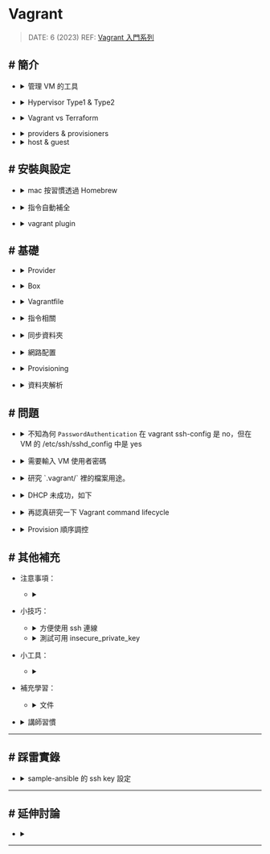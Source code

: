 ##### <!-- 收起 -->

<style> 
.imgBox{
  display: flex; 
  flex-direction: column; 
  margin: 5%; 
  justify-content: center;
  border: 2px solid black;
}
</style>

<!------------  style  ------------>

<!----------- ref start ----------->

[Vagrant 入門系列]: https://youtu.be/4nK_S-mU6_o?list=PLfQqWeOCIH4B6YAEXMr6cx4AfnKNBLbZO
[Vagrant Cloud]: https://app.vagrantup.com/boxes/search
[Vagrantfile Doc]: https://developer.hashicorp.com/vagrant/docs/vagrantfile

<!------------ ref end ------------>

# Vagrant

> DATE: 6 (2023)
> REF: [Vagrant 入門系列]

## # 簡介

<!-- 管理 VM 的工具 -->

- <details close>
  <summary>管理 VM 的工具</summary>

  ![](https://i.imgur.com/cynfQpa.png)
  ![](https://i.imgur.com/5HFlrYo.png)

  </details>

<!-- Hypervisor Type1 & Type2 -->

- <details close>
  <summary>Hypervisor Type1 & Type2</summary>

  - 可否不需底層 OS ，直接裝在硬體上的差異

  <br>

  ![](https://i.imgur.com/GpugaSn.png)

  <br>

  ![](https://i.imgur.com/KnwFUf9.jpg)

  </details>

<!-- Vagrant vs Terraform -->

- <details close>
  <summary>Vagrant vs Terraform</summary>

  - Vagrant 用在管理開發環境 (管理本機)
  - Terraform 用在建立 infrastructure (管理雲端)

  </details>

<!-- providers & provisioners -->

- <details close>
  <summary>providers & provisioners</summary>

  - providers：用於創建和管理 VM 的基礎架構，如 Virtualbox
  - provisioners：用於在 VM 創建後對其執行任務，如 Ansible

  </details>

- <details close>
  <summary>host & guest</summary>

  - 在 mac 使用 Virtualbox 創建 VM --> host 為 mac，guest 為 VM

  </details>

## # 安裝與設定

<!-- mac 按習慣透過 Homebrew -->

- <details close>
  <summary>mac 按習慣透過 Homebrew</summary>

  - `brew install --cask vagrant`

  </details>

<!-- 指令自動補全 -->

- <details close>
  <summary>指令自動補全</summary>

  - 我查的時候已經棄用 homebrew，改為由 vagrant 直接管理，所以用下列方式安裝
  - `vagrant autocomplete install --zsh`

  </details>

<!-- vagrant plugin -->

- <details close>
  <summary>vagrant plugin</summary>

  - 可透過 `vagrant plugin list` 查看已安裝項目
  - 一些功能推薦從 vagrant plugin 來安裝。

    - EX. 當想要同步檔案到 VM 時，可能會說可以安裝 Virtualbox Guest Additiions，不建議直接安裝，而是從 vagrant plugin 來安裝 (`vagrant plugin install vagrant-vbguest`)

  </details>

## # 基礎

<!-- Provider -->

- <details close>
  <summary>Provider</summary>

  - 使用 vagrant 管理 Virtualbox 時，可以不用開啟 Virtualbox 的應用程式，可以背景執行，應用程式只是提供 UI 讓你使用

  </details>

<!-- Box -->

- <details close>
  <summary>Box</summary>

  - <details close>
    <summary>Vagrant Cloud 網頁中有提供 Vagrant Box 可使用</summary>

    - [Vagrant Cloud]
    - 使用時養成習慣要指定版本
    - 其上對 box 的描述資訊有點少

    </details>

  <!-- 打包 box (以 Virtualbox 為例，不同 provider 細節不同，指令也不同) -->

  - <details close>
    <summary>打包 box (以 Virtualbox 為例，不同 provider 細節不同，指令也不同)</summary>

    <!-- vagrant package --base [VM name or ID] -->

    - <details close>
      <summary><code>vagrant package --base [VM name or ID]</code></summary>

      - `VBoxManage list vms` 查詢 VM ID

      </details>

    <!-- 注意事項 -->

    - <details close>
      <summary>注意事項</summary>

      <!-- 關閉該 VM -->

      - <details close>
        <summary>關閉該 VM</summary>

        - 因為得確保其處於一個不會變動的靜態狀態
        - 不需手動操作，package 時，會自動關閉

        </details>

      <!-- 需安裝 Virtualbox Guest Additions -->

      - <details close>
        <summary>需安裝 Virtualbox Guest Additions</summary>

        - 共用資料夾功能需能正常運作
        - 可以進行一些最佳化提高效能

        </details>

      <!-- 需要有 insecure_public_key -->

      - <details close>
        <summary>需要有 insecure_public_key</summary>

        - 因為初始化時是以 insecure_private_key 登入，之後再替換成新生成的 private_key

        </details>

      <!-- 清除不需要的檔案、敏感信息 -->

      - <details close>
        <summary>清除不需要的檔案、敏感信息</summary>

        - 暫存文件、日誌文件等
        - SSH 密鑰、密碼等

        </details>

      </details>

    <!-- Box File Format -->

    - <details close>
      <summary>Box File Format</summary>

      - package 後會在該資料夾中產生一個 package.box，為一個壓縮檔 tarball (tar, tar.gz, zip)

      - `vagrant box add --name=ubuntu/ocup ./package.box` 加入本地端，會解壓縮到 `~/.vagrant.d/` 中的 box，包含

        - VM artifacts (required) - 主要的 VM image，包含一個 `.ovf` 跟至少一個 `.vmdk`
        - metadata.json (required) - 標註 provider 資訊
        - info.json - 提供 `vagrant box list -i` 所顯示的內容
        - Vagrantfile - 預設設定

      </details>

    <!-- 發布到 vagrant cloud 需要有 checksum 驗證 -->

    - <details close>
      <summary>發布到 vagrant cloud 需要有 checksum 驗證</summary>

      - 可以簡單驗證檔案是否有損毀或遭到竄改
      - 先生成所選類型的 checksum，再貼到 cloud 上的驗證欄位
        - EX. 用 `sha1sum package.box` 生成 SHA1 值

      </details>

    </details>

  </details>

<!-- Vagrantfile -->

- <details close>
  <summary>Vagrantfile</summary>

  <!-- Vagrantfile 語法為 `Ruby` -->

  - <details close>
    <summary>Vagrantfile 語法為 <code>Ruby</code></summary>

    - `do` 開頭必定會配對 `end` 結尾
    - property 賦值寫法如 `config.vm.box = "box"`
    - method 寫法如 `config.vm.synced_folder ".", "/vagrant", disabled: true"`

    </details>

  <!-- box 的 vagrantfile -->

  - <details close>
    <summary>box 的 vagrantfile</summary>

    - box 的資料夾裡也會有他自己的 vagrantfile，需注意有哪些設定 (`~/.vagrant.d/`)
    - 同一屬性，project 層的 vagrantfile 會蓋掉 box 的

    </details>

  </details>

<!-- 指令相關 -->

- <details close>
  <summary>指令相關</summary>

  <!-- vagrant up -->

  - <details close>
    <summary><code>vagrant up</code></summary>

    - 同時生成 private key ，並將 VM 的 ssh key 設定完成
    - 按照設定完成 網路配置、資料同步、軟體安裝、腳本執行..等

    </details>

  <!-- vagrant destory -->

  - <details close>
    <summary><code>vagrant destory</code></summary>

    - `vagrant destory` 後重新 up，才會真正換一台 VM

    </details>

  </details>

<!-- 同步資料夾 -->

- <details close>
  <summary>同步資料夾</summary>

  <!-- provider 可能有各自的方法 -->

  - <details close>
    <summary>provider 可能有各自的方法</summary>

    - 沒設定則會使用 provider 當前的方法

    - EX. Virtualbox 有 Virtualbox Guest Additiions

      - 需安裝
      - 可以自動隨時同步
      - 設定 `type: "Virtualbox"`

    </details>

  <!-- vagrant 也有提供方法 `type: "rsync"` -->

  - <details close>
    <summary>vagrant 也有提供方法 <code>type: "rsync"</code></summary>

    - 由 `config.vm.synced_folder` 設定

    - 每次 `vagrant up` 跟 `vagrant reload` 都會同步

    - 在 shell 輸入 `vagrant rsync-auto`，啟動監聽自動隨時同步，退出後解除

    </details>

  <!-- 注意 -->

  - <details close>
    <summary>注意</summary>

    <!-- vagrant reload 會有一些舊東西保留著 -->

    - <details close>
      <summary>vagrant reload 會有一些舊東西保留著</summary>

      ```vagrantfile
      # EX.
      # 一開始設定為要同步：
      config.vm.synced_folder ".", "/vagrant", disabled: false

      # 使用 vagrant up 啟動一次，此時 VM 中已經有該檔案
      # 再將設定改成不要同步：
      config.vm.synced_folder ".", "/vagrant", disabled: true

      # 使用 vagrant reload 進行 reload 後
      # 此時在 reload 之前已經同步進 VM 的檔案會繼續存在
      # 因為他只是改成不要去同步而不是刪除原本已存在的檔案
      ```

      </details>

    <!-- 可以分別設定數個同步路徑，但目標資料夾不能重複，否則只會被最後一次覆蓋掉 -->

    - <details close>
      <summary>可以分別設定數個同步路徑，但目標資料夾不能重複，否則只會被最後一次覆蓋掉</summary>

      ```vagrantfile
      # EX.
      # 這樣最後 /vagrant 只會覆蓋成 test/
      # 而不是同時擁有 src/、test/ 兩者的檔案

      config.vm.synced_folder "src/", "/vagrant"
      config.vm.synced_folder "test/", "/vagrant"
      ```

      </details>

    <!-- 預設會將 "." 同步 "/vagrant"，所以若想客製化同步的檔案，可以在最開頭先取消該預設 -->

    - <details close>
      <summary>預設會將 "." 同步 "/vagrant"，所以若想客製化同步的檔案，可以在最開頭先取消該預設</summary>

      ```vagrantfile
      config.vm.synced_folder ".", "/vagrant", disabled: true
      ```

      </details>

    </details>

  </details>

<!-- 網路配置 -->

- <details close>
  <summary>網路配置</summary>

  <!-- 預設網路配置 -->

  - <details close>
    <summary>預設網路配置</summary>

    <!-- 使用 "Virtualbox" -->

    - <details close>
      <summary>使用 "Virtualbox"</summary>

      - 會分配在固定 ip 127.0.0.1 但不同 port (ex. port 22xx)
      - 因為使用 NAT 分配

      </details>

    <!-- 使用 "Hyper-V" -->

    - <details close>
      <summary>使用 "Hyper-V"</summary>

      - 會分配在不同 ip 但都在 port 22 (ex. ip 172.17.xx.xx)
      - 因為其 Network Adapter 是選用 Default Switch 做分配
      - Default Switch 可設定分配哪些範圍的 ip 供其使用
      - 此種方法，在 VM 內部外部都是同一個 ip，並不像 NAT 會進行轉換

      </details>

    - 註：此部分描述預設方式，理論上 provider 應該能選擇使用不同方式來進行 ip 分配轉換

    </details>

  <!-- 基本配置方式 -->

  - <details close>
    <summary>基本配置方式</summary>

    <!-- forwarded_port -->

    - <details close>
      <summary><code>forwarded_port</code></summary>

      - 用來設定轉發 port，例如以 nat 連線時，需用此設定來轉發 port，使本機能夠連進 VM
      - ssh 的轉發一開始就自動設定好，因此能夠連線。但例如要連 ngnix 的 port 80，則須設定轉發到本機的哪個 port

      </details>

    <!-- private_network -->

    - <details close>
      <summary><code>private_network</code></summary>

      <!-- DHCP(Dynamic Host Configuration Protocol) -->

      - <details close>
        <summary>DHCP(Dynamic Host Configuration Protocol)</summary>

        - 在原始碼有明寫預設 ip (教學中講師提到為 `172.28.128.1`)

        </details>

      <!-- Static IP -->

      - <details close>
        <summary>Static IP</summary>

        - 自己設定一個固定的 ip

        </details>

      </details>

    <!-- public_network -->

    - <details close>
      <summary><code>public_network</code></summary>

      - 用以公開讓外網都能連進來

      </details>

    </details>

  <!-- 測試 -->

  - <details close>
    <summary>測試</summary>

    - 安裝 nginx 後，在本機瀏覽器上做連線測試：

      ```vagrantfile
      host.vm.network "forwarded_port", guest: 80, host: 12001
      # --> 可用 localhost:12001

      host.vm.network "private_network", ip: "192.168.50.20"
      # --> 可用 192.168.50.20:80

      host.vm.network "public_network", ip: "192.168.0.10", bridge: "en0: Wi-Fi"
      # --> 可用 192.168.0.10:80
      ```

    </details>

  </details>

<!-- Provisioning -->

- <details close>
  <summary>Provisioning</summary>

  - 啟動時機：(1)第一次 `vagrant up`、(2)`vagrant provision`、(3)`--provision`

  - 基本方式：File、Shell(inline、path)、Ansible

  <!-- 技巧： -->

  - <details close>
    <summary>技巧：</summary>

    - Ansible 可以設置成在最後一個 VM 啟動完後，才一次並行讓所有 VM 一起執行

      ```vagrantfile
      # 用 if 判斷迴圈執行到最後一台 VM 時
      if machine_id == N
        machine.vm.provision :ansible do |ansible|
          # 需要將 limit 設定成 all，讓所有 VM 都執行 ansible 動作
          ansible.limit = "all"
          ansible.playbook = "playbook.yml"
        end
      end
      ```

    </details>

  <!-- 注意： -->

  - <details close>
    <summary>注意：</summary>

    - 若需將 file 放進權限較高的地方，建議先用 File Provisioner 放到低權限位置，再用 Shell Provisioner 移動到位
    - 使用 Shell Provisioner 時，需注意當下的 user。預設為 `privileged: true`，會以 root 執行

    </details>

  </details>

<!-- 資料夾解析 -->

- <details close>
  <summary>資料夾解析</summary>

  <!-- ./.vagrant/ -->

  - <details close>
    <summary><code>./.vagrant/</code></summary>

    - `.vagrant/machines/` 中手動改掉 folder 名稱，vagrant 會找不到

    </details>

  <!-- ~/.vagrant.d/ -->

  - <details close>
    <summary><code>~/.vagrant.d/</code></summary>

    </details>

  </details>

## # 問題

<!-- 不知為何 `PasswordAuthentication` 在 vagrant ssh-config 是 no，但在 VM 的 /etc/ssh/sshd_config 中是 yes -->

- <details close>
  <summary>不知為何 <code>PasswordAuthentication</code> 在 vagrant ssh-config 是 no，但在 VM 的 /etc/ssh/sshd_config 中是 yes</summary>

  > Ｑ： vagrant ssh-config 中的設定是設定我主機的內容，還是設定 VM 上的內容。結果 GPT 跟 Gemini 似乎答案相反。
  >
  > GPT：
  > vagrant ssh-config 命令生成的配置文件內容主要是針對本地主機（Host）的 SSH 客戶端設定，用於配置如何通過 SSH 連接到 Vagrant 管理的虛擬機（VM）
  >
  > Gemini：
  > Vagrant ssh-config 檔案中的設定會套用到 Vagrant 虛擬機上的 SSH 伺服器。

  </details>

<!-- 需要輸入 VM 使用者密碼 -->

- <details close>
  <summary>需要輸入 VM 使用者密碼</summary>

  - 待釐清原因在一些地方需要輸入 VM 使用者密碼

    - 目前使用 box:"ubuntu/trusty64" 的設定，會遇到以下情形

      - `vagrant ssh` 連線時不用輸入 VM 的使用者密碼，但以 `ssh` 連線則需要輸入密碼
      - 使用 rsync 有些 box 創建的 VM 會有權限問題，每次都要輸入密碼

    - 未知原因講師在 windows Virtualbox 用 `vagrant ssh` 也需要密碼

  </details>

<!-- 研究 `.vagrant/` 裡的檔案用途。 -->

- <details close>
  <summary>研究 `.vagrant/` 裡的檔案用途。</summary>

  - 例如 bundler 是在有 plugin 的情況下才出現的。有使用 provisioner 時也會出現 `provisioners`

  </details>

<!-- DHCP 未成功，如下 -->

- <details close>
  <summary>DHCP 未成功，如下</summary>

  - 目前有建立出一個 eth2 是由於設定 DHCP 而創建的，但沒有像 eth3 一樣有一個 inet
  - 不知是沒成功創建 DHCP，還是已經創建了但我不會使用

    ```sh
    4: eth2: <BROADCAST,MULTICAST,UP,LOWER_UP> mtu 1500 qdisc pfifo_fast state UP group default qlen 1000
        link/ether 08:00:27:ba:5c:34 brd ff:ff:ff:ff:ff:ff
        inet6 fe80::a00:27ff:feba:5c34/64 scope link
          valid_lft forever preferred_lft forever
    5: eth3: <BROADCAST,MULTICAST,UP,LOWER_UP> mtu 1500 qdisc pfifo_fast state UP group default qlen 1000
        link/ether 08:00:27:4f:4a:7a brd ff:ff:ff:ff:ff:ff
        inet 192.168.50.21/24 brd 192.168.50.255 scope global eth3
          valid_lft forever preferred_lft forever
        inet6 fe80::a00:27ff:fe4f:4a7a/64 scope link
          valid_lft forever preferred_lft forever
    ```

  </details>

<!-- 再認真研究一下 Vagrant command lifecycle -->

- <details close>
  <summary>再認真研究一下 Vagrant command lifecycle</summary>

  </details>

<!-- Provision 順序調控 -->

- <details close>
  <summary>Provision 順序調控</summary>

  - [Vagrant Multiple VM Provision Order](https://stackoverflow.com/q/70930031/13108209)

  - 找不到可以調整 Provision 順序的方法，因此用了 `--provision-with` 分批次執行

  </details>

## # 其他補充

- 注意事項：

  - <details close>
    <summary></summary>

    </details>

- 小技巧：

  <!-- 方便使用 ssh 連線 -->

  - <details close>
    <summary>方便使用 ssh 連線</summary>

    - 因為使用 vagrant 必須在對應的 vagrantfile 位置，較為不方便
    - 可以將 `vagrant ssh-config` 資訊，整個複製到 `~/.ssh/config` 方便使用 ssh 來連線

    </details>

  <!-- 測試可用 insecure_private_key -->

  - <details close>
    <summary>測試可用 insecure_private_key</summary>

    - 不安全
    - 測試時為了方便連接，可用 insecure_private_key
    - vagrantfile 設定 `config.ssh.insert_key = false` 可讓其用 insecure_private_key，而不再另外生成 private key
    - insecure_private_key 在 `~/.vagrant.d/`

    </details>

- 小工具：

  - <details close>
    <summary></summary>

    </details>

- 補充學習：

  <!-- 文件 -->

  - <details close>
    <summary>文件</summary>

    - [Vagrantfile Doc]

    </details>

<!-- 講師習慣 -->

- <details close>
  <summary>講師習慣</summary>

  - 稱 "Vagrant Box" 為 "Vagrant 鏡像"
  - 在 windows 中，更偏好使用 Virtualbox，而不是 Hyper-V (因為提供的 box 比較多與 Virtualbox 相容？)

  </details>

---

## # 踩雷實錄

<!-- sample-ansible 的 ssh key 設定 -->

- <details close>
  <summary>sample-ansible 的 ssh key 設定</summary>

  <!-- 所遇狀況： -->

  - <details close>
    <summary>所遇狀況：</summary>

    - 前情：

      - 我使用 vagrant 創建三個 virtualbox VM 想用來學習 ansible。
      - 欲將 VM1 當作 controller 控制 VM2, VM3。

    - 我卡在：

      - 我在 VM1 使用 ssh-copy-id 把公鑰傳給 VM2 時，`Permission denied (publickey).`

    - 已經做的事：

      - `/etc/hosts` 已設定
      - VM1 可以 ping VM2
      - VM2 確定能被 ssh 連，因為本機能連
      - VM2 的 `/etc/ssh/sshd_config` 已設定如下，並且 `sudo systemctl restart ssh`

        - `PubkeyAuthentication yes`
        - `AuthorizedKeysFile .ssh/authorized_keys`

      - 有清理過 VM1 的 `~/.ssh/known_hosts` 重試幾次
      - 直接將 VM1 的公鑰手動複製去 VM2 `~/.ssh/authorized_keys`
      - 檢查過 VM1 的私鑰 `600` 公鑰 `644`
      - 如下重新設定開通 port 22

        - `sudo ufw allow 22/tcp`
        - `sudo ufw enable`
        - `sudo ufw status`

      - 用 `telnet VM2 22` 測試 port 22 可以連接
      - 用 `sudo cat /var/log/auth.log` 查看 log 來思考解決方法

    </details>

  <!-- 關鍵問題： -->

  - <details close>
    <summary>關鍵問題：</summary>

    - 忽略了「因為用 vagrant 創建，已經關閉密碼登入，沒辦法用 ssh-copy-id 傳公鑰」
    - 忘記要寫入 `~/.ssh/config` 才能直接 `ssh ansible-node1`

    </details>

  <!-- 解決方法： -->

  - <details close>
    <summary>解決方法：</summary>

    - 直接將 VM1 的公鑰手動複製去 VM2 `~/.ssh/authorized_keys`
    - 先開啟密碼登入，設定好再關閉 (此方法較易用 vagrant 的腳本實現，暫選用此法)

    </details>

  </details>

---

## # 延伸討論

- <details close>
  <summary></summary>

  </details>

---
